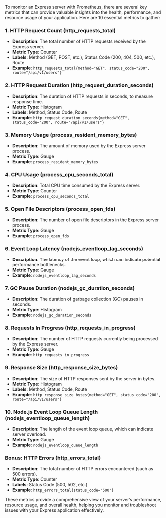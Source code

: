 To monitor an Express server with Prometheus, there are several key metrics that can provide valuable insights into the health, performance, and resource usage of your application. Here are 10 essential metrics to gather:

### 1. **HTTP Request Count (http_requests_total)**
   - **Description**: The total number of HTTP requests received by the Express server.
   - **Metric Type**: Counter
   - **Labels**: Method (GET, POST, etc.), Status Code (200, 404, 500, etc.), Route
   - **Example**: `http_requests_total{method="GET", status_code="200", route="/api/v1/users"}`

### 2. **HTTP Request Duration (http_request_duration_seconds)**
   - **Description**: The duration of HTTP requests in seconds, to measure response time.
   - **Metric Type**: Histogram
   - **Labels**: Method, Status Code, Route
   - **Example**: `http_request_duration_seconds{method="GET", status_code="200", route="/api/v1/users"}`

### 3. **Memory Usage (process_resident_memory_bytes)**
   - **Description**: The amount of memory used by the Express server process.
   - **Metric Type**: Gauge
   - **Example**: `process_resident_memory_bytes`

### 4. **CPU Usage (process_cpu_seconds_total)**
   - **Description**: Total CPU time consumed by the Express server.
   - **Metric Type**: Counter
   - **Example**: `process_cpu_seconds_total`

### 5. **Open File Descriptors (process_open_fds)**
   - **Description**: The number of open file descriptors in the Express server process.
   - **Metric Type**: Gauge
   - **Example**: `process_open_fds`

### 6. **Event Loop Latency (nodejs_eventloop_lag_seconds)**
   - **Description**: The latency of the event loop, which can indicate potential performance bottlenecks.
   - **Metric Type**: Gauge
   - **Example**: `nodejs_eventloop_lag_seconds`

### 7. **GC Pause Duration (nodejs_gc_duration_seconds)**
   - **Description**: The duration of garbage collection (GC) pauses in seconds.
   - **Metric Type**: Histogram
   - **Example**: `nodejs_gc_duration_seconds`

### 8. **Requests In Progress (http_requests_in_progress)**
   - **Description**: The number of HTTP requests currently being processed by the Express server.
   - **Metric Type**: Gauge
   - **Example**: `http_requests_in_progress`

### 9. **Response Size (http_response_size_bytes)**
   - **Description**: The size of HTTP responses sent by the server in bytes.
   - **Metric Type**: Histogram
   - **Labels**: Method, Status Code, Route
   - **Example**: `http_response_size_bytes{method="GET", status_code="200", route="/api/v1/users"}`

### 10. **Node.js Event Loop Queue Length (nodejs_eventloop_queue_length)**
   - **Description**: The length of the event loop queue, which can indicate server overload.
   - **Metric Type**: Gauge
   - **Example**: `nodejs_eventloop_queue_length`

### Bonus: **HTTP Errors (http_errors_total)**
   - **Description**: The total number of HTTP errors encountered (such as 500 errors).
   - **Metric Type**: Counter
   - **Labels**: Status Code (500, 502, etc.)
   - **Example**: `http_errors_total{status_code="500"}`

These metrics provide a comprehensive view of your server’s performance, resource usage, and overall health, helping you monitor and troubleshoot issues with your Express application effectively.
